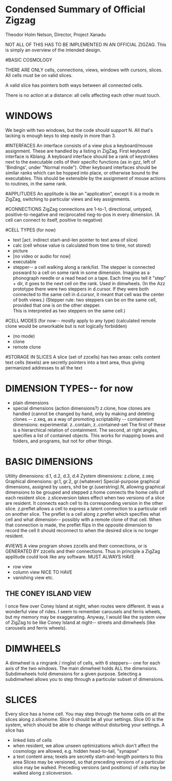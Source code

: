 Condensed Summary of Official Zigzag
===

Theodor Holm Nelson, Director, Project Xanadu



NOT ALL OF THIS HAS TO BE IMPLEMENTED IN AN OFFICIAL ZIGZAG.  This is simply an overview of the intended design.
 
#BASIC COSMOLOGY

THERE ARE ONLY cells, connections, views, windows with cursors, slices.  All cells must be on valid slices.  

A valid slice has pointers both ways between all connected cells.

There is no action at a distance: all cells affecting each other must touch.

# WINDOWS
We begin with two windows, but the code should support N. All that's lacking is enough keys to step easily in more than 3.

#INTERFACES
An interface consists of a view plus a keyboard/mouse assignment.
 These are handled by a listing in ZigZag.
First keyboard interface is Kblang.
A keyboard interface should be a rank of keystrokes
  next to the executable cells of their specific functions
  (as in gzz, left of 'Bindings', under "Normal mode").
Other keyboard interfaces should be similar ranks which can be
 hopped into place, or otherwise bound to the executables.
This should be extensible by the assignment of mouse actions
 to routines, in the same rank.

#APPLITUDES
An applitude is like an "application", except it is a mode
 in ZigZag, switching to particular views and key assignments.

#CONNECTIONS
ZigZag connections are 1-to-1, directional, untyped,
 positive-to-negative and reciprocated neg-to-pos
 in every dimension.
 (A cell can connect to itself, positive to negative)

#CELL TYPES (for now)

- text [act. indirect start-and-len pointer to text area of slice)
- calc (cell whose value is calculated from time to time, not stored)
- picture
- [no video or audio for now]
- executable
- stepper-- a cell walking along a rank/list. 
  The stepper is connected posward to a cell on some rank
    in some dimension.
  Imagine as a phonograph needle or a read head on a tape.
  Each time you tell it "step" + dir, it goes to
  the next cell on the rank.  Used in dimwheels.
  (In the Azz prototype there were two steppers
  in d.cursor.  If they were both connected to the
  same cell in d.cursor, it meant that cell was the
  center of both views.) 
  (Stepper rule: two steppers can be on the same cell,
    provided that one is on the other stepper.  
    This is interpreted as two steppers on the same cell.) 
 
#CELL MODES (for now-- mostly apply to any type)
  (calculated remote clone would be unworkable but is not logically forbidden)
- (no mode)
- clone
- remote clone

#STORAGE IN SLICES
A slice (set of zzcells) has two areas:
cells
content
text cells (texels) are secretly pointers into a text area, thus giving permanized addresses to all the text

# DIMENSION TYPES-- for now
- plain dimensions
- special dimensions (action dimensions?)
  z.clone, how clones are handled (cannot be changed by hand,
    only by making and deleting clones
 -- z.xeq, as a way of promoting scriptability
 -- containment dimensions: experimental.
   z..contain, z..contained-set
        The first of these is a hierarchical relation of containment.
        The second, at right angles, specifies a list of contained objects. 
          This works for mapping boxes and folders, and programs,
          but not for other things.
   
   
# BASIC DIMENSIONS
Utility dimensions: d.1, d.2, d.3, d.4
Zystem dimensions: z.clone, z.xeq
Graphical dimensions: gr.1, gr.2, gr.(whatever)
  Special-purpose graphical dimensions, assigned by users,
  shd be gr.(userstring).N, allowing graphical dimensions
  to be grouped and stepped
z.home connects the home cells of each resident slice.
z.sliceversion takes effect when two versions of a slice are resident.
  It connects each cell to its corresponding version in the other slice.
z.preflet allows a cell to express a latent connection
 to a particular cell on another slice.  The preflet is a cell
 along z.preflet which specifies what cell and what dimension--
 possibly with a remote clone of that cell.  When that
 connection is made, the preflet flips in the opposite dimension
 to record the cell it should reconnect to when the desired slice
 is no longer resident.

#VIEWS
A view program shows zzcells and their connections,
 or is GENERATED BY zzcells and their connections.
 Thus in principle a ZigZag applitude could look like any software.
MUST ALWAYS HAVE
- row view
- column view
NICE TO HAVE
- vanishing view
etc.

## THE CONEY ISLAND VIEW
I once flew over Coney Island at night, when routes were
 different.  It was a wonderful view of rides.  I seem to
 remember carousels and ferris wheels, but my memory
 may be exaggerating.
Anyway, I would like the system view of ZigZag
 to be like Coney Island at night-- streets and
 dimwheels (like carousels and ferris wheels).

# DIMWHEELS
A dimwheel is a ringrank / ringlist of cells, with 6 steppers--
 one for each axis of the two windows.
The main dimwheel holds ALL the dimensions.
Subdimwheels hold dimensions for a given purpose.
 Selecting a subdimwheel allows you to step through
 a particular subset of dimensions.

# SLICES
Every slice has a home cell.  You may step through the
 home cells on all the slices along z.slicehome.
Slice 0 should be all your settings.
Slice 00 is the system, which should be able to change without disturbing your settings.
A slice has
- linked lists of cells 
- when resident, we allow unseen optimizations which
 don't affect the cosmology are allowed, e.g.
 hidden head-to-tail, "synapse"
- a text content area; texels are secretly start-and-length
 pointers to this area
Slices may be versioned, so that preceding versions
 of a particular slice may be walked.  Preceding versions
 (and positions) of cells may be walked along z.sliceversion.

